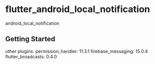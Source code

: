 # flutter_android_local_notification

android_local_notification

## Getting Started

other plugins:
permission_handler: 11.3.1
firebase_messaging: 15.0.4
flutter_broadcasts: 0.4.0


